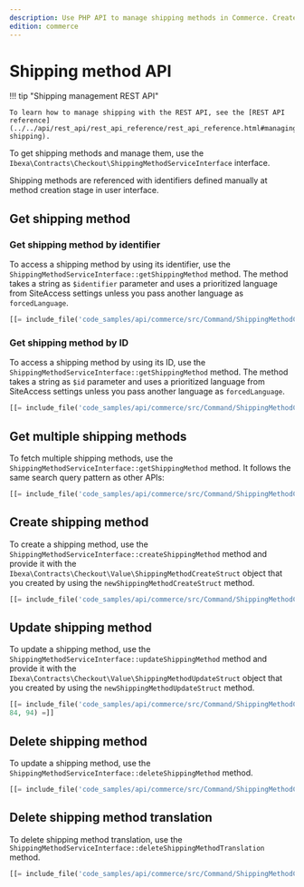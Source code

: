 ```yaml
---
description: Use PHP API to manage shipping methods in Commerce. Create and update shipping methods, delete shipping methods and their translations.
edition: commerce
---
```


# Shipping method API

!!! tip "Shipping management REST API"

    To learn how to manage shipping with the REST API, see the [REST API reference](../../api/rest_api/rest_api_reference/rest_api_reference.html#managing-shipping).

To get shipping methods and manage them, use the `Ibexa\Contracts\Checkout\ShippingMethodServiceInterface` interface.

Shipping methods are referenced with identifiers defined manually at method creation stage in user interface. 

## Get shipping method

### Get shipping method by identifier

To access a shipping method by using its identifier, use the `ShippingMethodServiceInterface::getShippingMethod` method.
The method takes a string as `$identifier` parameter and uses a prioritized language from SiteAccess settings unless you pass another language as `forcedLanguage`.

``` php
[[= include_file('code_samples/api/commerce/src/Command/ShippingMethodCommand.php', 53, 57) =]]
```

### Get shipping method by ID

To access a shipping method by using its ID, use the `ShippingMethodServiceInterface::getShippingMethod` method.
The method takes a string as `$id` parameter and uses a prioritized language from SiteAccess settings unless you pass another language as `forcedLanguage`.

``` php
[[= include_file('code_samples/api/commerce/src/Command/ShippingMethodCommand.php', 47, 51) =]]
```

## Get multiple shipping methods

To fetch multiple shipping methods, use the `ShippingMethodServiceInterface::getShippingMethod` method. 
It follows the same search query pattern as other APIs:

``` php
[[= include_file('code_samples/api/commerce/src/Command/ShippingMethodCommand.php', 59, 70) =]]
```

## Create shipping method

To create a shipping method, use the `ShippingMethodServiceInterface::createShippingMethod` method and provide it with the `Ibexa\Contracts\Checkout\Value\ShippingMethodCreateStruct` object that you created by using the  `newShippingMethodCreateStruct` method.

``` php
[[= include_file('code_samples/api/commerce/src/Command/ShippingMethodCommand.php', 72, 82) =]]
```

## Update shipping method

To update a shipping method, use the `ShippingMethodServiceInterface::updateShippingMethod` method and provide it with the `Ibexa\Contracts\Checkout\Value\ShippingMethodUpdateStruct`  object that you created by using the  `newShippingMethodUpdateStruct` method.

``` php
[[= include_file('code_samples/api/commerce/src/Command/ShippingMethodCommand.php', 
84, 94) =]]
```

## Delete shipping method

To update a shipping method, use the `ShippingMethodServiceInterface::deleteShippingMethod` method.

``` php
[[= include_file('code_samples/api/commerce/src/Command/ShippingMethodCommand.php', 96, 102) =]]
```

## Delete shipping method translation

To delete shipping method translation, use the `ShippingMethodServiceInterface::deleteShippingMethodTranslation` method.

``` php
[[= include_file('code_samples/api/commerce/src/Command/ShippingMethodCommand.php', 104, 115) =]]
```